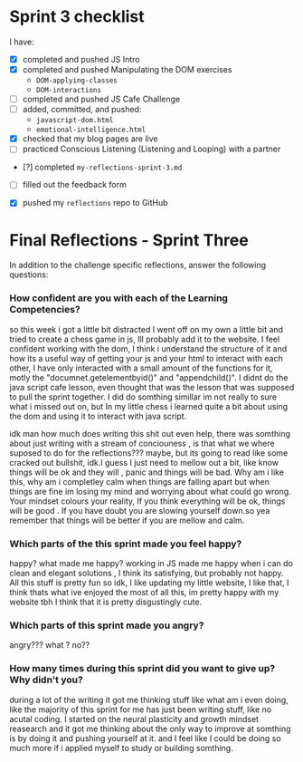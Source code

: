 # Sprint 3 checklist

I have:
- [x] completed and pushed JS Intro
- [x] completed and pushed Manipulating the DOM exercises
    - `DOM-applying-classes`
    - `DOM-interactions`
- [ ] completed and pushed JS Cafe Challenge
- [ ] added, committed, and pushed:
    - `javascript-dom.html` 
    - `emotional-intelligence.html` 
- [x] checked that my blog pages are live
- [ ] practiced Conscious Listening (Listening and Looping) with a partner
- [?] completed `my-reflections-sprint-3.md`
- [ ] filled out the feedback form
- [x] pushed my `reflections` repo to GitHub



# Final Reflections - Sprint Three 

In addition to the challenge specific reflections, answer the following questions:

### How confident are you with each of the Learning Competencies?

so this week i got a little bit distracted I went off on my own a little bit and tried to create a chess game in js, Ill probably add it to the website.
I feel confident working with the dom, I think i understand the structure of it and how its a useful way of getting your js and your html to interact with each other, I 
have only interacted with a small amount of the functions for it, motly the "documnet.getelementbyid()" and "appendchild()". I didnt do the java script cafe lesson, even thought that was the lesson that was supposed to pull the sprint together. I did do somthing simillar im not really to sure what i missed out on, but In my little chess i learned quite a bit about using the dom and using it to interact with java script.

idk man how much does writing this shit out even help, there was somthing about just writing  with a stream of conciouness , is that what we where suposed to do for the reflections??? maybe, but its going to read like some cracked out bullshit, idk.I guess I just need to mellow out a bit, like know things will be ok and they will , panic and things will be bad. Why am i like this, why am i completley calm when things are falling apart but when things are fine im losing my mind and worrying about what could go wrong. Your mindset colours your reality, If you think everything will be ok, things will be good . If you have doubt you are slowing yourself down.so yea remember that things will be better if you are mellow and calm.


### Which parts of the this sprint made you feel happy?
happy? what made me happy? working in JS made me happy when i can do clean and elegant solutions , I think its satisfying, but probably not happy. All this stuff is pretty fun so idk, I like updating my little website, I like that, I think thats what ive enjoyed the most of all this, im pretty happy with my website tbh I think that it is pretty disgustingly cute.


### Which parts of this sprint made you angry?
angry??? what ? no??


### How many times during this sprint did you want to give up? Why didn't you?
during a lot of the writing it got me thinking stuff like what am i even doing, like the majority of this sprint for me has just been writing stuff, like no acutal coding.
I started on the neural plasticity and growth mindset reasearch and it got me thinking about the only way to improve at somthing is by doing it and pushing yourself at it.
and I feel like I could be doing so much more if i applied myself to study or building somthing. 


